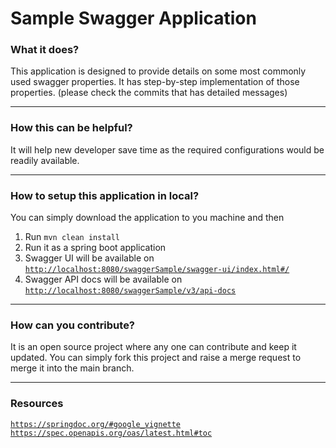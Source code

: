# Sample Swagger Application

### What it does?
This application is designed to provide details on some most commonly used swagger properties. 
It has step-by-step implementation of those properties. (please check the commits that has detailed messages)

---

### How this can be helpful?
It will help new developer save time as the required configurations would be readily available.

---

### How to setup this application in local?
You can simply download the application to you machine and then
1. Run `mvn clean install`
2. Run it as a spring boot application
3. Swagger UI will be available on [`http://localhost:8080/swaggerSample/swagger-ui/index.html#/`](http://localhost:8080/swaggerSample/swagger-ui/index.html#/)
4. Swagger API docs will be available on [`http://localhost:8080/swaggerSample/v3/api-docs`](http://localhost:8080/swaggerSample/v3/api-docs)

---

### How can you contribute?
It is an open source project where any one can contribute and keep it updated. You can simply
fork this project and raise a merge request to merge it into the main branch.

---

### Resources
[`https://springdoc.org/#google_vignette`](https://springdoc.org/#google_vignette)
[`https://spec.openapis.org/oas/latest.html#toc`](https://spec.openapis.org/oas/latest.html#toc)

